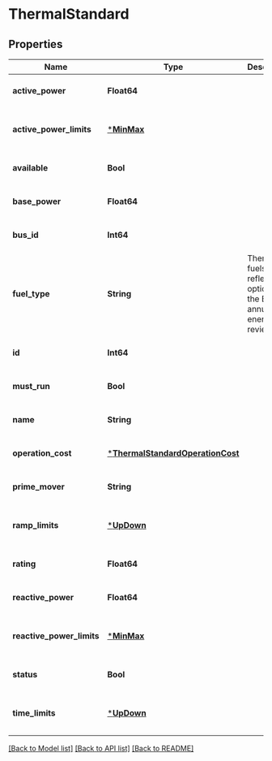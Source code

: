 # ThermalStandard


## Properties
Name | Type | Description | Notes
------------ | ------------- | ------------- | -------------
**active_power** | **Float64** |  | [optional] [default to 0.0]
**active_power_limits** | [***MinMax**](MinMax.md) |  | [optional] [default to nothing]
**available** | **Bool** |  | [optional] [default to true]
**base_power** | **Float64** |  | [optional] [default to 0.0]
**bus_id** | **Int64** |  | [default to nothing]
**fuel_type** | **String** | Thermal fuels that reflect options in the EIA annual energy review. | [optional] [default to "OTHER"]
**id** | **Int64** |  | [default to nothing]
**must_run** | **Bool** |  | [optional] [default to false]
**name** | **String** |  | [default to nothing]
**operation_cost** | [***ThermalStandardOperationCost**](ThermalStandardOperationCost.md) |  | [default to nothing]
**prime_mover** | **String** |  | [optional] [default to "OT"]
**ramp_limits** | [***UpDown**](UpDown.md) |  | [optional] [default to nothing]
**rating** | **Float64** |  | [optional] [default to 0.0]
**reactive_power** | **Float64** |  | [optional] [default to 0.0]
**reactive_power_limits** | [***MinMax**](MinMax.md) |  | [optional] [default to nothing]
**status** | **Bool** |  | [optional] [default to true]
**time_limits** | [***UpDown**](UpDown.md) |  | [optional] [default to nothing]


[[Back to Model list]](../README.md#models) [[Back to API list]](../README.md#api-endpoints) [[Back to README]](../README.md)


